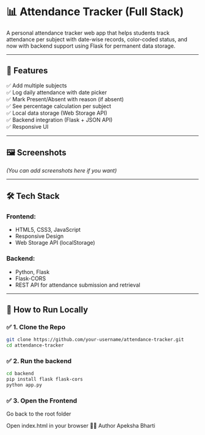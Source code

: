 # 📊 Attendance Tracker (Full Stack)

A personal attendance tracker web app that helps students track attendance per subject with date-wise records, color-coded status, and now with backend support using Flask for permanent data storage.

---

## 🌟 Features

✅ Add multiple subjects  
✅ Log daily attendance with date picker  
✅ Mark Present/Absent with reason (if absent)  
✅ See percentage calculation per subject  
✅ Local data storage (Web Storage API)  
✅ Backend integration (Flask + JSON API)  
✅ Responsive UI

---

## 🖼️ Screenshots

*(You can add screenshots here if you want)*

---

## 🛠 Tech Stack

### Frontend:
- HTML5, CSS3, JavaScript
- Responsive Design
- Web Storage API (localStorage)

### Backend:
- Python, Flask
- Flask-CORS
- REST API for attendance submission and retrieval

---

## 🚀 How to Run Locally

### ✅ 1. Clone the Repo

```bash
git clone https://github.com/your-username/attendance-tracker.git
cd attendance-tracker
```
### ✅ 2. Run the backend
```bash
cd backend
pip install flask flask-cors
python app.py
```
### ✅ 3. Open the Frontend
Go back to the root folder

Open index.html in your browser
🙋‍♀️ Author
Apeksha Bharti

